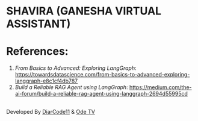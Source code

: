 # **SHAVIRA (GANESHA VIRTUAL ASSISTANT)**

# References: 
1. *From Basics to Advanced: Exploring LangGraph*: https://towardsdatascience.com/from-basics-to-advanced-exploring-langgraph-e8c1cf4db787
2. *Build a Reliable RAG Agent using LangGraph*: https://medium.com/the-ai-forum/build-a-reliable-rag-agent-using-langgraph-2694d55995cd

\
Developed By [DiarCode11](https://github.com/DiarCode11) & [Ode TV](https://github.com/odetv)


